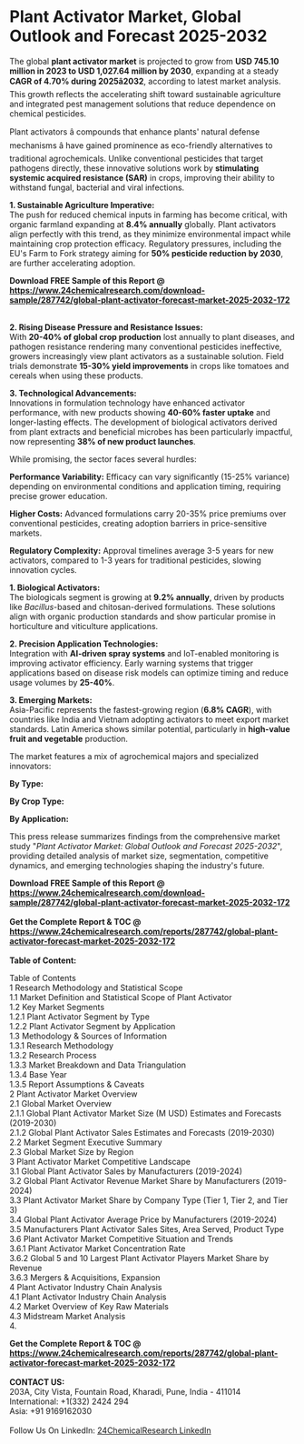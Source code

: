 <h1>Plant Activator Market, Global Outlook and Forecast 2025-2032</h1><p>The global <strong>plant activator market</strong> is projected to grow from <strong>USD 745.10 million in 2023 to USD 1,027.64 million by 2030</strong>, expanding at a steady <strong>CAGR of 4.70% during 2025â2032</strong>, according to latest market analysis. This growth reflects the accelerating shift toward sustainable agriculture and integrated pest management solutions that reduce dependence on chemical pesticides.</p><p>Plant activators â compounds that enhance plants' natural defense mechanisms â have gained prominence as eco-friendly alternatives to traditional agrochemicals. Unlike conventional pesticides that target pathogens directly, these innovative solutions work by <strong>stimulating systemic acquired resistance (SAR)</strong> in crops, improving their ability to withstand fungal, bacterial and viral infections.</p><p><strong>1. Sustainable Agriculture Imperative:</strong><br>
The push for reduced chemical inputs in farming has become critical, with organic farmland expanding at <strong>8.4% annually</strong> globally. Plant activators align perfectly with this trend, as they minimize environmental impact while maintaining crop protection efficacy. Regulatory pressures, including the EU's Farm to Fork strategy aiming for <strong>50% pesticide reduction by 2030</strong>, are further accelerating adoption.</p><div><b>Download FREE Sample of this Report @ 
            <a href="https://www.24chemicalresearch.com/download-sample/287742/global-plant-activator-forecast-market-2025-2032-172">
            https://www.24chemicalresearch.com/download-sample/287742/global-plant-activator-forecast-market-2025-2032-172</a></b></div><br><p><strong>2. Rising Disease Pressure and Resistance Issues:</strong><br>
With <strong>20-40% of global crop production</strong> lost annually to plant diseases, and pathogen resistance rendering many conventional pesticides ineffective, growers increasingly view plant activators as a sustainable solution. Field trials demonstrate <strong>15-30% yield improvements</strong> in crops like tomatoes and cereals when using these products.</p><p><strong>3. Technological Advancements:</strong><br>
Innovations in formulation technology have enhanced activator performance, with new products showing <strong>40-60% faster uptake</strong> and longer-lasting effects. The development of biological activators derived from plant extracts and beneficial microbes has been particularly impactful, now representing <strong>38% of new product launches</strong>.</p><p>While promising, the sector faces several hurdles:</p><p><strong>Performance Variability:</strong> Efficacy can vary significantly (15-25% variance) depending on environmental conditions and application timing, requiring precise grower education.</p><p><strong>Higher Costs:</strong> Advanced formulations carry 20-35% price premiums over conventional pesticides, creating adoption barriers in price-sensitive markets.</p><p><strong>Regulatory Complexity:</strong> Approval timelines average 3-5 years for new activators, compared to 1-3 years for traditional pesticides, slowing innovation cycles.</p><p><strong>1. Biological Activators:</strong><br>
The biologicals segment is growing at <strong>9.2% annually</strong>, driven by products like <em>Bacillus</em>-based and chitosan-derived formulations. These solutions align with organic production standards and show particular promise in horticulture and viticulture applications.</p><p><strong>2. Precision Application Technologies:</strong><br>
Integration with <strong>AI-driven spray systems</strong> and IoT-enabled monitoring is improving activator efficiency. Early warning systems that trigger applications based on disease risk models can optimize timing and reduce usage volumes by <strong>25-40%</strong>.</p><p><strong>3. Emerging Markets:</strong><br>
Asia-Pacific represents the fastest-growing region (<strong>6.8% CAGR</strong>), with countries like India and Vietnam adopting activators to meet export market standards. Latin America shows similar potential, particularly in <strong>high-value fruit and vegetable</strong> production.</p><p>The market features a mix of agrochemical majors and specialized innovators:</p><p><strong>By Type:</strong></p><p><strong>By Crop Type:</strong></p><p><strong>By Application:</strong></p><p>This press release summarizes findings from the comprehensive market study "<em>Plant Activator Market: Global Outlook and Forecast 2025-2032</em>", providing detailed analysis of market size, segmentation, competitive dynamics, and emerging technologies shaping the industry's future.</p><div><b>Download FREE Sample of this Report @ 
            <a href="https://www.24chemicalresearch.com/download-sample/287742/global-plant-activator-forecast-market-2025-2032-172">
            https://www.24chemicalresearch.com/download-sample/287742/global-plant-activator-forecast-market-2025-2032-172</a></b></div><br><div><b>Get the Complete Report & TOC @ 
            <a href="https://www.24chemicalresearch.com/reports/287742/global-plant-activator-forecast-market-2025-2032-172">
            https://www.24chemicalresearch.com/reports/287742/global-plant-activator-forecast-market-2025-2032-172</a></b></div><br>
            <b>Table of Content:</b><p>Table of Contents<br />
1 Research Methodology and Statistical Scope<br />
1.1 Market Definition and Statistical Scope of Plant Activator<br />
1.2 Key Market Segments<br />
1.2.1 Plant Activator Segment by Type<br />
1.2.2 Plant Activator Segment by Application<br />
1.3 Methodology & Sources of Information<br />
1.3.1 Research Methodology<br />
1.3.2 Research Process<br />
1.3.3 Market Breakdown and Data Triangulation<br />
1.3.4 Base Year<br />
1.3.5 Report Assumptions & Caveats<br />
2 Plant Activator Market Overview<br />
2.1 Global Market Overview<br />
2.1.1 Global Plant Activator Market Size (M USD) Estimates and Forecasts (2019-2030)<br />
2.1.2 Global Plant Activator Sales Estimates and Forecasts (2019-2030)<br />
2.2 Market Segment Executive Summary<br />
2.3 Global Market Size by Region<br />
3 Plant Activator Market Competitive Landscape<br />
3.1 Global Plant Activator Sales by Manufacturers (2019-2024)<br />
3.2 Global Plant Activator Revenue Market Share by Manufacturers (2019-2024)<br />
3.3 Plant Activator Market Share by Company Type (Tier 1, Tier 2, and Tier 3)<br />
3.4 Global Plant Activator Average Price by Manufacturers (2019-2024)<br />
3.5 Manufacturers Plant Activator Sales Sites, Area Served, Product Type<br />
3.6 Plant Activator Market Competitive Situation and Trends<br />
3.6.1 Plant Activator Market Concentration Rate<br />
3.6.2 Global 5 and 10 Largest Plant Activator Players Market Share by Revenue<br />
3.6.3 Mergers & Acquisitions, Expansion<br />
4 Plant Activator Industry Chain Analysis<br />
4.1 Plant Activator Industry Chain Analysis<br />
4.2 Market Overview of Key Raw Materials<br />
4.3 Midstream Market Analysis<br />
4.</p><div><b>Get the Complete Report & TOC @ 
            <a href="https://www.24chemicalresearch.com/reports/287742/global-plant-activator-forecast-market-2025-2032-172">
            https://www.24chemicalresearch.com/reports/287742/global-plant-activator-forecast-market-2025-2032-172</a></b></div><br><b>CONTACT US:</b><br>
            203A, City Vista, Fountain Road, Kharadi, Pune, India - 411014<br>
            International: +1(332) 2424 294<br>
            Asia: +91 9169162030 <br><br>
            Follow Us On LinkedIn: <a href="https://www.linkedin.com/company/24chemicalresearch/">24ChemicalResearch LinkedIn</a>